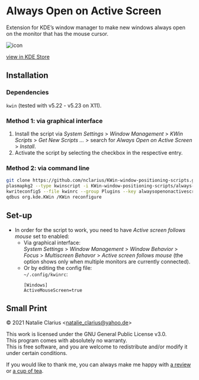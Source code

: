 # Always Open on Active Screen

Extension for KDE’s window manager to make new windows always open on the monitor that has the mouse cursor.

![icon](img/icon_small.png)

[view in KDE Store](https://store.kde.org/p/1617640)



## Installation

### Dependencies

`kwin` (tested with v5.22 - v5.23 on X11).

### Method 1: via graphical interface

1. Install the script via *System Settings* > *Window Management* > *KWin Scripts* > *Get New Scripts …* > search for *Always Open on Active Screen* > *Install*.
2. Activate the script by selecting the checkbox in the respective entry.

### Method 2: via command line

```bash
git clone https://github.com/nclarius/KWin-window-positioning-scripts.git
plasmapkg2 --type kwinscript -i KWin-window-positioning-scripts/always-open-on-active-screen
kwriteconfig5 --file kwinrc --group Plugins --key alwaysopenonactivescreenEnabled true
qdbus org.kde.KWin /KWin reconfigure
```



## Set-up

- In order for the script to work, you need to have *Active screen follows mouse* set to enabled:  
  - Via graphical interface:   
    *System Settings* > *Window Management* > *Window Behavior* > *Focus* > *Multiscreen Behavor* > *Active screen follows mouse* (the option shows only when multiple monitors are currently connected).  
  - Or by editing the config file:  
    `~/.config/kwinrc`: 
    ```
    [Windows]
    ActiveMouseScreen=true
    ```



## Small Print

© 2021 Natalie Clarius \<natalie_clarius@yahoo.de\>

This work is licensed under the GNU General Public License v3.0.  
This program comes with absolutely no warranty.  
This is free software, and you are welcome to redistribute and/or modify it under certain conditions.  

If you would like to thank me, you can always make me happy with [a review](https://store.kde.org/p/1617640) or [a cup of tea](https://www.buymeacoffee.com/nclarius).
